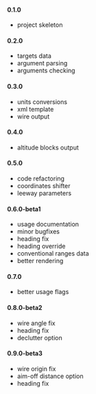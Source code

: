 #### 0.1.0

+ project skeleton

#### 0.2.0

+ targets data
+ argument parsing
+ arguments checking

#### 0.3.0

+ units conversions
+ xml template
+ wire output

#### 0.4.0

+ altitude blocks output

#### 0.5.0

+ code refactoring
+ coordinates shifter
+ leeway parameters

#### 0.6.0-beta1

+ usage documentation
+ minor bugfixes
+ heading fix
+ heading override
+ conventional ranges data
+ better rendering

#### 0.7.0

+ better usage flags

#### 0.8.0-beta2

+ wire angle fix
+ heading fix
+ declutter option

#### 0.9.0-beta3

+ wire origin fix
+ aim-off distance option
+ heading fix
